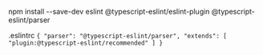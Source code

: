npm install --save-dev eslint @typescript-eslint/eslint-plugin @typescript-eslint/parser


.eslintrc
`
{
  "parser": "@typescript-eslint/parser",
  "extends": [
    "plugin:@typescript-eslint/recommended"
  ]
}
`